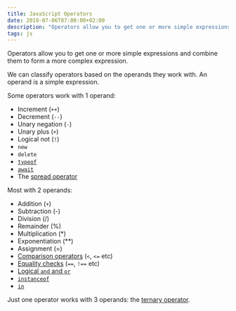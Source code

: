 ```yaml
---
title: JavaScript Operators
date: 2019-07-06T07:00:00+02:00
description: "Operators allow you to get one or more simple expressions and combine them to form a more complex expression."
tags: js
---
```


Operators allow you to get one or more simple expressions and combine them to form a more complex expression.

We can classify operators based on the operands they work with. An operand is a simple expression.

Some operators work with 1 operand:

- Increment (`++`)
- Decrement (`--`)
- Unary negation (`-`)
- Unary plus (`+`)
- Logical not (`!`)
- `new`
- `delete`
- [`typeof`](/javascript-typeof-operator/)
- [`await`](/javascript-async-await/)
- The [spread operator](/javascript-spread-operator/)

Most with 2 operands:

- Addition (`+`)
- Subtraction (-)
- Division (/)
- Remainder (%)
- Multiplication (*)
- Exponentiation (**)
- Assignment (=)
- [Comparison operators](/javascript-comparison-operators/) (`<`, `<=` etc)
- [Equality checks](/javascript-equality-operators/) (`==`, `!==` etc)
- [Logical `and` and `or`](/javascript-logical-operators/)
- [`instanceof`](/javascript-instanceof-operator/)
- [`in`](/javascript-in-operator/)

Just one operator works with 3 operands: the [ternary operator](/javascript-ternary-operator/).
